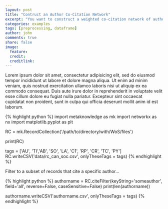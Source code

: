 ```yaml
---
layout: post
title: "Contruct an Author Co-Citation Network"
excerpt: "You want to construct a weighted co-citation network of authors."
categories: examples
tags: [preprocessing, dataframe]
author: john
comments: true
share: false
image:
  feature:
  credit:
  creditlink:
---
```


Lorem ipsum dolor sit amet, consectetur adipisicing elit, sed do eiusmod
tempor incididunt ut labore et dolore magna aliqua. Ut enim ad minim veniam,
quis nostrud exercitation ullamco laboris nisi ut aliquip ex ea commodo
consequat. Duis aute irure dolor in reprehenderit in voluptate velit esse
cillum dolore eu fugiat nulla pariatur. Excepteur sint occaecat cupidatat non
proident, sunt in culpa qui officia deserunt mollit anim id est laborum.

{% highlight python %}
import metaknowledge as mk
import networkx as nx
import matplotlib.pyplot as plt

RC = mk.RecordCollection('/path/to/directory/with/WoS/files')

print(RC)

tags = ['AU', 'TI','AB', 'SO', 'LA', 'C1', 'RP', 'CR', 'TC', 'PY']
RC.writeCSV('data/rc_can_soc.csv', onlyTheseTags = tags)
{% endhighlight %}

Filter to a subset of records that cite a specific author...

{% highlight python %}
authorname = RC.citeFilter(keyString='someauthor',  field='all', reverse=False, caseSensitive=False)
print(len(authorname))

authorname.writeCSV('authorname.csv', onlyTheseTags = tags)
{% endhighlight %}
